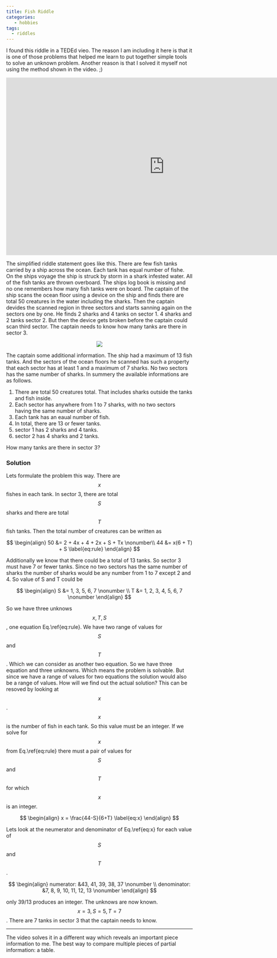 ```yaml
---
title: Fish Riddle
categories:
   - hobbies
tags:
  - riddles
---
```


I found this riddle in a TEDEd vieo. The reason I am including it here is that it is one of those problems that helped me learn to put together simple tools to solve an unknown problem. Another reason is that I solved it myself not using the method shown in the video. ;)

<iframe width="854" height="480" src="https://www.youtube.com/embed/lLOALyWls2k?list=PLJicmE8fK0EiFRt1Hm5a_7SJFaikIFW30" frameborder="0" allowfullscreen></iframe>

The simplified riddle statement goes like this. There are few fish tanks carried by a ship across the ocean. Each tank has equal number of fishe. On the ships voyage the ship is struck by storm in a shark infested water. All of the fish tanks are thrown overboard. The ships log book is missing and no one remembers how many fish tanks were on board. The captain of the ship scans the ocean floor using a device on the ship and finds there are total 50 creatures in the water including the sharks. Then the captain devides the scanned region in three sectors and starts sanning again on the sectors one by one. He finds 2 sharks and 4 tanks on sector 1. 4 sharks and 2 tanks sector 2. But then the device gets broken before the captain could scan third sector. The captain needs to know how many tanks are there in sector 3.

<center>
<img src="{{site.url}}{{site.baseurl}}/assets/site-images/hobbies/riddles/sectors.png" />
</center>

The captain some additional information. The ship had a maximum of 13 fish tanks. And the sectors of the ocean floors he scanned has such a property that each sector has at least 1 and a maximum of 7 sharks. No two sectors has the same number of sharks. In summery the available informations are as follows.

1. There are total 50 creatures total. That includes sharks outside the tanks and fish inside.
2. Each sector has anywhere from 1 to 7 sharks, with no two sectors having the same number of sharks.
3. Each tank  has an eaual number of fish.
4. In total, there are 13 or fewer tanks.
5. sector 1 has 2 sharks and 4 tanks.
6. sector 2 has 4 sharks and 2 tanks.

How many tanks are there in sector 3?

### Solution
Lets formulate the problem this way. There are $$x$$ fishes in each tank. In sector 3, there are total $$S$$ sharks and there are total $$T$$ fish tanks. Then the total number of creatures can be written as

$$
\begin{align}
50 &= 2 + 4x + 4 + 2x + S + Tx \nonumber\\
44 &= x(6 + T) + S \label{eq:rule}
\end{align}
$$

Additionally we know that there could be a total of 13 tanks. So sector 3 must have 7 or fewer tanks. Since no two sectors has the same number of sharks the number of sharks would be any number from 1 to 7 except 2 and 4. So value of S and T could be 

$$
\begin{align}
S &= 1, 3, 5, 6, 7 \nonumber \\
T &= 1, 2, 3, 4, 5, 6, 7 \nonumber
\end{align}
$$

So we have three unknows $$x, T, S$$, one equation Eq.\ref{eq:rule}. We have two range of values for $$S$$ and $$T$$. Which we can consider as another two equation. So we have three equation and three unknowns. Which means the problem is solvable. But since we have a range of values for two equations the solution would also be a range of values. How will we find out the actual solution? This can be resoved by looking at $$x$$. $$x$$ is the number of fish in each tank. So this value must be an integer. If we solve for $$x$$ from Eq.\ref{eq:rule} there must a pair of values for $$S$$ and $$T$$ for which $$x$$ is an integer.

$$
\begin{align}
x = \frac{44-S}{6+T} \label{eq:x}
\end{align}
$$

Lets look at the neumerator and denominator of Eq.\ref{eq:x} for each value of  $$S$$ and $$T$$.

$$
\begin{align}
numerator: &43, 41, 39, 38, 37 \nonumber \\
denominator: &7, 8, 9, 10, 11, 12, 13 \nonumber
\end{align}
$$

only 39/13 produces an integer. The unknows are now known. $$x=3, S=5, T=7$$. There are 7 tanks in sector 3 that the captain needs to know. 

-------------------------

The video solves it in a different way which reveals an important piece information to me. The best way to compare multiple pieces of partial information: a table.



